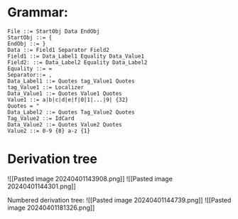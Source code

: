 # Grammar: 

```
File ::= StartObj Data EndObj
StartObj ::= {
EndObj ::= }
Data ::= Field1 Separator Field2
Field1 ::= Data_Label1 Equality Data_Value1
Field2: ::= Data_Label2 Equality Data_Label2
Equality ::= =
Separator::= ,
Data_Label1 ::= Quotes tag_Value1 Quotes
tag_Value1 ::= Localizer
Data_Value1 ::= Quotes Value1 Quotes
Value1 ::= a|b|c|d|e|f|0|1|...|9| {32}
Quotes = "
Data_Label2 ::= Quotes Tag_Value2 Quotes
Tag_Value2 ::= IdCard
Data_Value2 ::= Quotes Value2 Quotes
Value2 ::= 0-9 {8} a-z {1}

```

# Derivation tree 

![[Pasted image 20240401143908.png]]
![[Pasted image 20240401144301.png]]

Numbered derivation tree: 
![[Pasted image 20240401144739.png]]
![[Pasted image 20240401181326.png]]
#  

